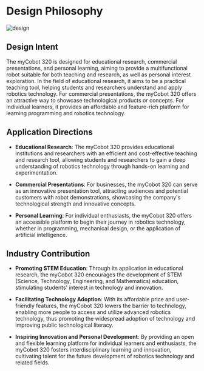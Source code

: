 # Design Philosophy

<img src="../../resources/1-ProductIntroduction/1-1.1-banner.png" alt="design" />

## Design Intent

The myCobot 320 is designed for educational research, commercial presentations, and personal learning, aiming to provide a multifunctional robot suitable for both teaching and research, as well as personal interest exploration. In the field of educational research, it aims to be a practical teaching tool, helping students and researchers understand and apply robotics technology. For commercial presentations, the myCobot 320 offers an attractive way to showcase technological products or concepts. For individual learners, it provides an affordable and feature-rich platform for learning programming and robotics technology.

## Application Directions

- **Educational Research**: The myCobot 320 provides educational institutions and researchers with an efficient and cost-effective teaching and research tool, allowing students and researchers to gain a deep understanding of robotics technology through hands-on learning and experimentation.

- **Commercial Presentations**: For businesses, the myCobot 320 can serve as an innovative presentation tool, attracting audiences and potential customers with robot demonstrations, showcasing the company's technological strength and innovative concepts.

- **Personal Learning**: For individual enthusiasts, the myCobot 320 offers an accessible platform to begin their journey in robotics technology, whether in programming, mechanical design, or the application of artificial intelligence.

## Industry Contribution

- **Promoting STEM Education**: Through its application in educational research, the myCobot 320 encourages the development of STEM (Science, Technology, Engineering, and Mathematics) education, stimulating students' interest in technology and innovation.

- **Facilitating Technology Adoption**: With its affordable price and user-friendly features, the myCobot 320 lowers the barrier to technology, enabling more people to access and utilize advanced robotics technology, thus promoting the widespread adoption of technology and improving public technological literacy.

- **Inspiring Innovation and Personal Development**: By providing an open and flexible learning platform for individual learners and enthusiasts, the myCobot 320 fosters interdisciplinary learning and innovation, cultivating talent for the future development of robotics technology and related fields.
